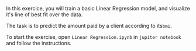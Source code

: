 In this exercice, you will train a basic Linear Regression model, and visualize it's line of best fit over the data.

The task is to predict the amount paid by a client according to its`bmi`.

To start the exercise, open `Linear Regression.ipynb` in `jupiter notebook` and follow the instructions.